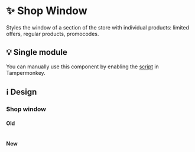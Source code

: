 # :sparkles: Shop Window

Styles the window of a section of the store with individual products: limited offers, regular products, promocodes.

## :bulb: Single module

You can manually use this component by enabling the [script](https://github.com/OrakomoRi/Severitium/blob/main/src/Shop/ShopWindow/ShopWindow.user.js?raw=true) in Tampermonkey.

## :information_source: Design

### Shop window

#### Old

![]()

#### New

![]()